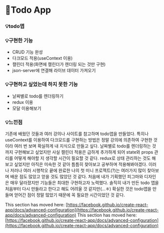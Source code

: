 # 🚀Todo App
### 💡todo앱


### 💡구현한 기능
- CRUD 기능 완성
- 다크모드 적용(useContext 이용)
- 캘린더 적용(화면에 캘린더가 렌더링 되는 것만 구현)
- json-server에 연결해 라이브 데이터 가져오기

### 💡구현하고 싶었는데 하지 못한 기능
- 날짜별로 todo를 렌더링하기
- redux 이용
- 모달 이용해보기

### 💡느낀점
기존에 배웠던 것들과 여러 강의나 사이트를 참고하며 todo앱을 만들었다. 특히나 useContext를 이용하여 다크모드를 구현하는 방법은 정말 강의에 의존하여 구현한 것이라 여러 번 보며 확실하게 내 지식으로 만들고 싶다. 날짜별로 todo를 렌더링하는 것까지 구현해보고 싶었지만 사실 캘린더 적용은 급하게 추가하게 되어 state와 props 관리를 어떻게 해야할 지 생각할 시간이 필요할 것 같다. redux로 상태 관리하는 것도 해보고 싶었지만 아직은 미숙한 것 같아 틈틈히 찾아보고 공부하며 적용해봐야겠다.
이러나 저러나 여러 시행착오 끝에 완료한 나의 첫 미니 프로젝트(?)는 여러가지 많이 찾아보며 배운 점도 많았고 얻을 것도 많았던 것 같다. 처음에 내가 기획했던 피그마와 디자인은 매우 달라졌지만 기능들은 최대한 구현하고자 노력했다.
솔직히 내가 만든 todo 앱을 처음부터 다시 만들라고 한다고 해도 어려울 것 같지만(...ㅎ) 확실한 것은 todo앱을 만들며 얻어간 점이 정말 많았기 때문에 꼭 필요한 시간이었던 것 같다.


This section has moved here: [https://facebook.github.io/create-react-app/docs/advanced-configuration](https://facebook.github.io/create-react-app/docs/advanced-configuration)
This section has moved here: [https://facebook.github.io/create-react-app/docs/advanced-configuration](https://facebook.github.io/create-react-app/docs/advanced-configuration)
